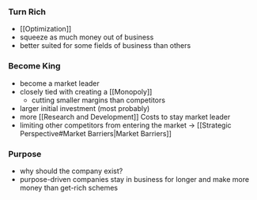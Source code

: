 ### Turn Rich
- [[Optimization]]
- squeeze as much money out of business
- better suited for some fields of business than others
### Become King
- become a market leader
- closely tied with creating a [[Monopoly]] 
	- cutting smaller margins than competitors 
- larger initial investment (most probably)
- more [[Research and Development]] Costs to stay market leader
- limiting other competitors from entering the market -> [[Strategic Perspective#Market Barriers|Market Barriers]]
### Purpose
- why should the company exist?
- purpose-driven companies stay in business for longer and make more money than get-rich schemes